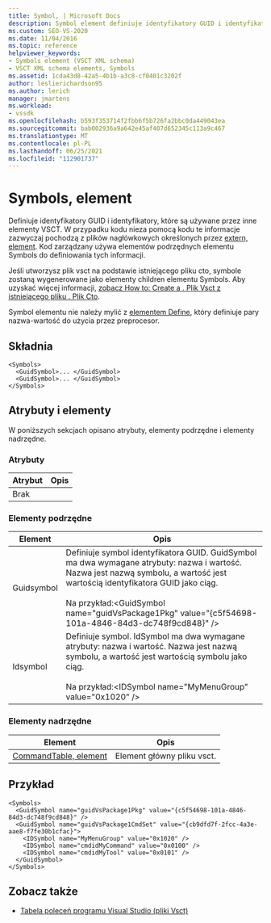 ```yaml
---
title: Symbol, | Microsoft Docs
description: Symbol element definiuje identyfikatory GUID i identyfikatory, które są używane przez inne elementy VSCT. Ten artykuł zawiera przykład.
ms.custom: SEO-VS-2020
ms.date: 11/04/2016
ms.topic: reference
helpviewer_keywords:
- Symbols element (VSCT XML schema)
- VSCT XML schema elements, Symbols
ms.assetid: 1cda43d8-42a5-4b1b-a3c8-cf0401c3202f
author: leslierichardson95
ms.author: lerich
manager: jmartens
ms.workload:
- vssdk
ms.openlocfilehash: b593f353714f2fbb6f5b726fa2bbc0da449043ea
ms.sourcegitcommit: bab002936a9a642e45af407d652345c113a9c467
ms.translationtype: MT
ms.contentlocale: pl-PL
ms.lasthandoff: 06/25/2021
ms.locfileid: "112901737"
---
```

# <a name="symbols-element"></a>Symbols, element
Definiuje identyfikatory GUID i identyfikatory, które są używane przez inne elementy VSCT. W przypadku kodu nieza pomocą kodu te informacje zazwyczaj pochodzą z plików nagłówkowych określonych przez [extern, element](../extensibility/extern-element.md). Kod zarządzany używa elementów podrzędnych elementu Symbols do definiowania tych informacji.

 Jeśli utworzysz plik vsct na podstawie istniejącego pliku cto, symbole zostaną wygenerowane jako elementy children elementu Symbols. Aby uzyskać więcej informacji, [zobacz How to: Create a . Plik Vsct z istniejącego pliku . Plik Cto](../extensibility/internals/how-to-create-a-dot-vsct-file.md#how-to-create-a-dot-vsct-file-from-an-existing-dot-cto-file).

 Symbol elementu nie należy mylić z [elementem Define](../extensibility/define-element.md), który definiuje pary nazwa-wartość do użycia przez preprocesor.

## <a name="syntax"></a>Składnia

```
<Symbols>
  <GuidSymbol>... </GuidSymbol>
  <GuidSymbol>... </GuidSymbol>
</Symbols>
```

## <a name="attributes-and-elements"></a>Atrybuty i elementy
 W poniższych sekcjach opisano atrybuty, elementy podrzędne i elementy nadrzędne.

### <a name="attributes"></a>Atrybuty

|Atrybut|Opis|
|---------------|-----------------|
|Brak||

### <a name="child-elements"></a>Elementy podrzędne

|Element|Opis|
|-------------|-----------------|
|Guidsymbol|Definiuje symbol identyfikatora GUID. GuidSymbol ma dwa wymagane atrybuty: nazwa i wartość. Nazwa jest nazwą symbolu, a wartość jest wartością identyfikatora GUID jako ciąg.<br /><br /> Na przykład:\<GuidSymbol name="guidVsPackage1Pkg"   value="{c5f54698-101a-4846-84d3-dc748f9cd848}" />|
|Idsymbol|Definiuje symbol. IdSymbol ma dwa wymagane atrybuty: nazwa i wartość. Nazwa jest nazwą symbolu, a wartość jest wartością symbolu jako ciąg.<br /><br /> Na przykład:\<IDSymbol name="MyMenuGroup" value="0x1020" />|

### <a name="parent-elements"></a>Elementy nadrzędne

|Element|Opis|
|-------------|-----------------|
|[CommandTable, element](../extensibility/commandtable-element.md)|Element główny pliku vsct.|

## <a name="example"></a>Przykład

```
<Symbols>
  <GuidSymbol name="guidVsPackage1Pkg" value="{c5f54698-101a-4846-84d3-dc748f9cd848}" />
  <GuidSymbol name="guidVsPackage1CmdSet" value="{cb9dfd7f-2fcc-4a3e-aae8-f7fe30b1cfac}">
    <IDSymbol name="MyMenuGroup" value="0x1020" />
    <IDSymbol name="cmdidMyCommand" value="0x0100" />
    <IDSymbol name="cmdidMyTool" value="0x0101" />
  </GuidSymbol>
</Symbols>
```

## <a name="see-also"></a>Zobacz także
- [Tabela poleceń programu Visual Studio (pliki Vsct)](../extensibility/internals/visual-studio-command-table-dot-vsct-files.md)
